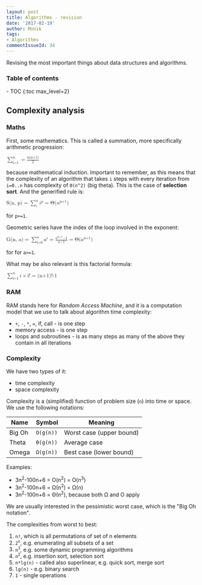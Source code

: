 ```yaml
---
layout: post
title: Algorithms - revision
date: '2017-02-19'
author: Monik
tags:
- Algorithms
commentIssueId: 34
---
```

<div class="bg-info panel-body" markdown="1">
Revising the most important things about data structures and algorithms.
</div>

<h3>Table of contents</h3>
- TOC
{:toc max_level=2}

## Complexity analysis

### Maths

<!-- http://docs.mathjax.org/en/latest/start.html -->

First, some mathematics. This is called a summation, more specifically arithmetic progression:

<math xmlns="http://www.w3.org/1998/Math/MathML">
    <munderover>
      <mo>&sum;</mo>
      <mn>i=1</mn>
      <mn>n</mn>
    </munderover>
    <mo>=</mo>
    <mfrac><mi>n(n+1)</mi><mn>2</mn></mfrac>
</math>


because mathematical induction. Important to remember, as this means that the complexity of an algorithm that takes `i` steps with every iteration from `i=0..n` has complexity of `Θ(n^2)` (big theta). This is the case of **selection sort**. And the generified rule is:

<math xmlns="http://www.w3.org/1998/Math/MathML">
    <mi>S(n, p)</mi>
    <mo>=</mo>
    <munderover>
      <mo>&sum;</mo>
      <mi>i</mi>
      <mi>n</mi>
    </munderover>
    <msup>
      <mi>i</mi>
      <mi>p</mi>
    </msup>
    <mo>=</mo>
    <mi>Θ(</mi> 
    <msup>
         <mi>n</mi>
         <mi>p+1</mi>
    </msup>
    <mi>)</mi>
</math>

for `p>=1`.

Geometric series have the index of the loop involved in the exponent:

<math xmlns="http://www.w3.org/1998/Math/MathML">
    <mi>G(n, a)</mi>
    <mo>=</mo>
    <munderover>
      <mo>&sum;</mo>
      <mi>i=0</mi>
      <mi>n</mi>
    </munderover>
    <msup>
      <mi>a</mi>
      <mi>i</mi>
    </msup>
    <mo>=</mo>
    <mfrac>
        <mrow>
            <msup>
              <mi>a</mi>
              <mi>n+1</mi>
            </msup>
            <mo>-</mo>
            <mn>1</mn>
        </mrow>
        <mrow>
            <mi>a</mi>
            <mo>-</mo>
            <mn>1</mn>
        </mrow>
    </mfrac>
    <mo>=</mo>
    <mi>Θ(</mi> 
    <msup>
         <mi>a</mi>
         <mi>n+1</mi>
    </msup>
    <mi>)</mi>
</math>

for for `a>=1`.

What may be also relevant is this factorial formula:

<math xmlns="http://www.w3.org/1998/Math/MathML">
    <munderover>
      <mo>&sum;</mo>
      <mi>i=1</mi>
      <mi>n</mi>
    </munderover>
    <mi>i</mi>
    <mo>×</mo>
    <mi>i!</mi>
    <mo>=</mo>
    <mi>(n+1)!-1</mi>
</math>

### RAM

RAM stands here for _Random Access Machine_, and it is a computation model that we use to talk about algorithm time complexity:

- `+`, `-`, `*`, `=`, if, call - is one step
- memory access - is one step
- loops and subroutines - is as many steps as many of the above they contain in all iterations

### Complexity

We have two types of it:
- time complexity
- space complexity

Complexity is a (simplified) function of problem size (`n`) into time or space. We use the following notations:

| Name   | Symbol    | Meaning                              |
|--------|-----------|--------------------------------------|
| Big Oh | `O(g(n))` | Worst case (upper bound)             |
| Theta  | `Θ(g(n))` | Average case                         |
| Omega  | `Ω(g(n))` | Best case (lower bound)              |

Examples:
- 3n<sup>2</sup>-100n+6 = O(n<sup>2</sup>) = O(n<sup>3</sup>)
- 3n<sup>2</sup>-100n+6 = Ω(n<sup>2</sup>) = Ω(n)
- 3n<sup>2</sup>-100n+6 = Θ(n<sup>2</sup>), because both Ω and O apply

We are usually interested in the pessimistic worst case, which is the "Big Oh notation".

The complexities from worst to best:
1. `n!`, which is all permutations of set of n elements
1. `2`<sup>`n`</sup>, e.g. enumerating all subsets of a set
1. `n`<sup>`3`</sup>, e.g. some dynamic programming algorithms
1. `n`<sup>`2`</sup>, e.g. insertion sort, selection sort
1. `n*lg(n)` - called also superlinear, e.g. quick sort, merge sort
1. `lg(n)` - e.g. binary search
1. `1` - single operations



